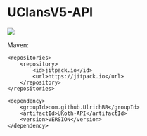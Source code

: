 # UClansV5-API
[![](https://jitpack.io/v/UlrichBR/UKoth-API.svg)](https://jitpack.io/#UlrichBR/UKoth-API)

Maven:

<pre><code>&lt;repositories&gt;
    &lt;repository&gt;
        &lt;id&gt;jitpack.io&lt;/id&gt;
        &lt;url&gt;https://jitpack.io&lt;/url&gt;
    &lt;/repository&gt;
&lt;/repositories&gt;

&lt;dependency&gt;
    &lt;groupId&gt;com.github.UlrichBR&lt;/groupId&gt;
    &lt;artifactId&gt;UKoth-API&lt;/artifactId&gt;
    &lt;version&gt;VERSION&lt;/version&gt;
&lt;/dependency&gt;</code></pre>
